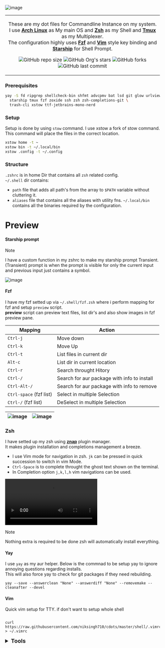 <p align="center" style="color:grey">

![image](https://github.com/niksingh710/cdots/assets/60490474/17f50b3e-2fdf-4914-b396-475574afeb68)

<div align="center">
<table>
<tbody>
<td align="center">
<img width="2000" height="0"><br>

These are my dot files for Commandline Instance on my system.<br>
I use **[Arch Linux](https://archlinux.org)** as My main OS and **[Zsh](https://www.zsh.org/)** as my Shell and **[Tmux](https://github.com/tmux/tmux)** as my Multiplexer.<br>
The configuration highly uses **[Fzf](https://github.com/junegunn/fzf)** and **[Vim](https://github.com/vim/vim)** style key binding and **[Starship](https://github.com/starship/starship)** for Shell Prompt.<br>

![GitHub repo size](https://img.shields.io/github/repo-size/niksingh710/cdots)
![GitHub Org's stars](https://img.shields.io/github/stars/niksingh710%2Fcdots)
![GitHub forks](https://img.shields.io/github/forks/niksingh710/cdots)
![GitHub last commit](https://img.shields.io/github/last-commit/niksingh710/cdots)

<img width="2000" height="0">
</td>
</tbody>
</table>
</div>
</p>

### Prerequisites

```bash
yay -S fd ripgrep shellcheck-bin shfmt advcpmv bat lsd git glow urlview git-secret \
  starship tmux fzf zoxide ssh zsh zsh-completions-git \
  trash-cli xstow ttf-jetbrains-mono-nerd 
```

### Setup

Setup is done by using `stow` command. I use xstow a fork of stow command.<br>
This command will place the files in the correct location.

```bash
xstow home -t ~
xstow bin -t ~/.local/bin
xstow .config -t ~/.config
````

### Structure
`.zshrc` is in home Dir that contains all `zsh` related config.<br>
`~/.shell` dir contains:<br> 
  - `path` file that adds all path's from the array to `$PATH` variable without cluttering it.
  - `aliases` file that contains all the aliases with utility fns.
`~/.local/bin` contains all the binaries required by the configuration.

# Preview

#### Starship prompt
> [!Note]
> I have a custom function in my zshrc to make my starship prompt Transient. <br>
(Transient) prompt is when the prompt is visible for only the current input and previous input just contains a symbol.

![image](https://github.com/niksingh710/cdots/assets/60490474/1c1bff31-eb4f-43e7-8dd4-e55892622977)

#### Fzf
I have my fzf setted up via `~/.shell/fzf.zsh` where i perform mapping for fzf and setup `preview` script.<br>
**preview** script can preview text files, list dir's and also show images in fzf preview pane.


<div align="center">

| Mapping | Action |
| - | - |
| `Ctrl-j`  | Move down |
| `Ctrl-k`  | Move Up |
| `Ctrl-t` | List files in current dir |
| `Alt-c` | List dir in current location |
| `Ctrl-r` | Search throught Hitory |
| `Ctrl-/` | Search for aur package with info to install|
| `Ctrl-Alt-/` | Search for aur package with info to remove |
| `Ctrl-space` (fzf list) | Select in multiple Selection |
| `Ctrl-/` (fzf list) | DeSelect in multiple Selection |
</div>

| ![image](https://github.com/niksingh710/cdots/assets/60490474/6ab40586-9978-4b8c-b944-f0343e180b6a) | ![image](https://github.com/niksingh710/cdots/assets/60490474/bf5cf7cf-b5bc-4d59-92ed-d73c71f15df8) |
| - | - |

### Zsh

I have setted up my zsh using **[znap](https://github.com/marlonrichert/zsh-snap)** plugin manager.<br>
It makes plugin installation and completions management a breeze.

- I use Vim mode for navigation in zsh. `jk` can be pressed in quick succession to switch in vim Mode. <br>
- `Ctrl-Space` is to complete throught the ghost text shown on the terminal. <br>
- In Completion option `j,k,l,h` vim navigations can be used. 

<video loop autoplay src="https://github.com/niksingh710/cdots/assets/60490474/fe221a84-e321-4d9b-a339-695660635a6a"></video>


>[!Note]
> Nothing extra is required to be done zsh will automatically install everything.

#### Yay

I use `yay` as my aur helper.
Below is the commnad to be setup yay to ignore annoying questions regarding installs.<br>
This will also force yay to check for git packages if they need rebuilding.

```
yay --save --answerclean "None" --answerdiff "None" --removemake --cleanafter --devel
```
#### Vim

Quick vim setup for TTY. if don't want to setup whole shell

```

curl https://raw.githubusercontent.com/niksingh710/cdots/master/shell/.vimrc > ~/.vimrc

```

<details>

  <summary style="font-weight:bold; font-size: 18px;">
    Tools
  </summary>

- **Node**
  - For Node js i recommend using [fnm](https://github.com/Schniz/fnm). My `~/.shell/path` already includes it as in path i only need to install it.
- Rust
  - Rustup for rust

</details>

